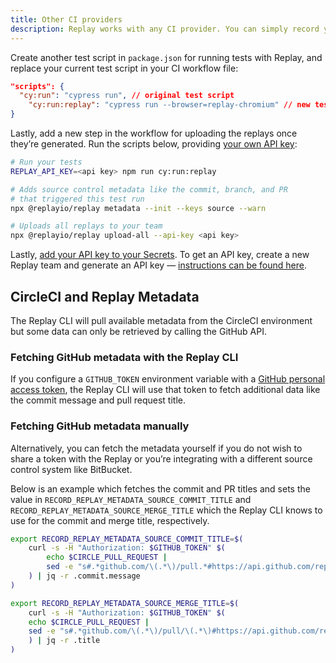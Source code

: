 ```yaml
---
title: Other CI providers
description: Replay works with any CI provider. You can simply record your tests by passing Replay Browser to your Cypress run and then add a step to upload your recordings to Replay App.
---
```

Create another test script in `package.json` for running tests with Replay, and replace your current test script in your CI workflow file:

```json {% fileName="package.json" %}
"scripts": {
  "cy:run": "cypress run", // original test script
	"cy:run:replay": "cypress run --browser=replay-chromium" // new test script
}
```

Lastly, add a new step in the workflow for uploading the replays once they’re generated. Run the scripts below, providing [your own API key](/ci-workflows/generate-api-key):

```sh
# Run your tests
REPLAY_API_KEY=<api key> npm run cy:run:replay

# Adds source control metadata like the commit, branch, and PR
# that triggered this test run
npx @replayio/replay metadata --init --keys source --warn

# Uploads all replays to your team
npx @replayio/replay upload-all --api-key <api key>
```

Lastly, [add your API key to your Secrets](https://docs.github.com/en/codespaces/managing-codespaces-for-your-organization/managing-encrypted-secrets-for-your-repository-and-organization-for-github-codespaces#adding-secrets-for-a-repository). To get an API key, create a new Replay team and generate an API key — [instructions can be found here](/ci-workflows/generate-api-key).

## CircleCI and Replay Metadata

The Replay CLI will pull available metadata from the CircleCI environment but some data can only be retrieved by calling the GitHub API.

### Fetching GitHub metadata with the Replay CLI

If you configure a `GITHUB_TOKEN` environment variable with a [GitHub personal access token](https://docs.github.com/en/authentication/keeping-your-account-and-data-secure/creating-a-personal-access-token), the Replay CLI will use that token to fetch additional data like the commit message and pull request title.

### Fetching GitHub metadata manually

Alternatively, you can fetch the metadata yourself if you do not wish to share a token with the Replay or you’re integrating with a different source control system like BitBucket.

Below is an example which fetches the commit and PR titles and sets the value in `RECORD_REPLAY_METADATA_SOURCE_COMMIT_TITLE` and `RECORD_REPLAY_METADATA_SOURCE_MERGE_TITLE` which the Replay CLI knows to use for the commit and merge title, respectively.

```bash
export RECORD_REPLAY_METADATA_SOURCE_COMMIT_TITLE=$(
	curl -s -H "Authorization: $GITHUB_TOKEN" $(
		echo $CIRCLE_PULL_REQUEST |
		sed -e "s#.*github.com/\(.*\)/pull.*#https://api.github.com/repos/\1/commits/$CIRCLE_SHA1#"
	) | jq -r .commit.message
)

export RECORD_REPLAY_METADATA_SOURCE_MERGE_TITLE=$(
	curl -s -H "Authorization: $GITHUB_TOKEN" $(
    echo $CIRCLE_PULL_REQUEST |
    sed -e "s#.*github.com/\(.*\)/pull/\(.*\)#https://api.github.com/repos/\1/pulls/\2#"
    ) | jq -r .title
)
```